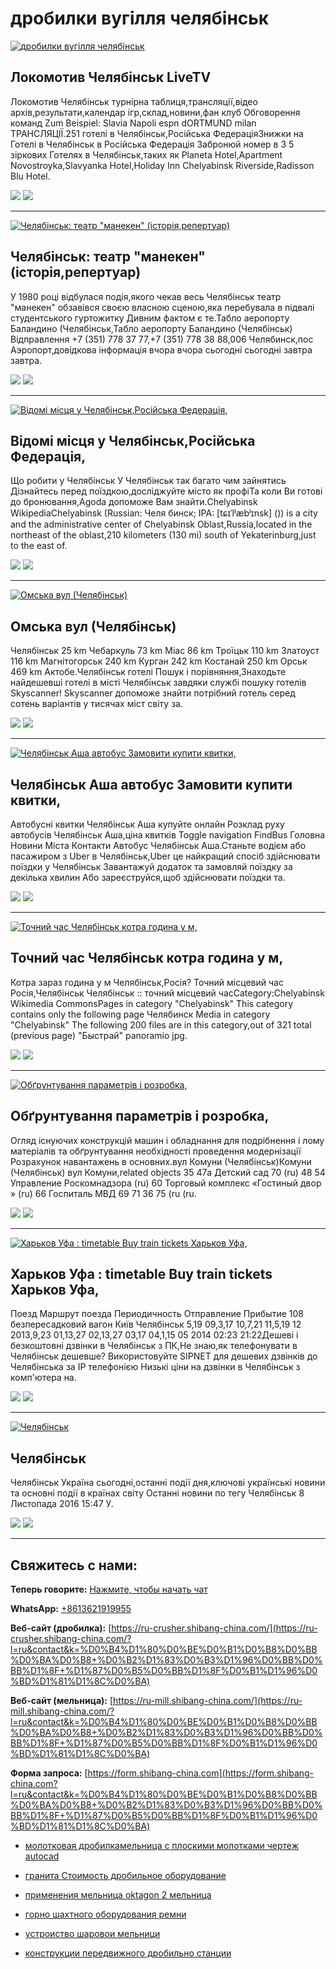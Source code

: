 # дробилки вугілля челябінськ

<a href="https://swt.shibang-china.com/?l=ru&img&k=%D0%B4%D1%80%D0%BE%D0%B1%D0%B8%D0%BB%D0%BA%D0%B8+%D0%B2%D1%83%D0%B3%D1%96%D0%BB%D0%BB%D1%8F+%D1%87%D0%B5%D0%BB%D1%8F%D0%B1%D1%96%D0%BD%D1%81%D1%8C%D0%BA" target="_blank">![дробилки вугілля челябінськ](http://static.shibang-china.com/all-800x300/144.jpg)</a>

## Локомотив Челябінськ LiveTV
Локомотив Челябінськ турнірна таблиця,трансляції,відео архів,результати,календар ігр,склад,новини,фан клуб Обговорення команд Zum Beispiel: Slavia Napoli espn dORTMUND milan ТРАНСЛЯЦІЇ.251 готелі в Челябінськ,Російська ФедераціяЗнижки на Готелі в Челябінськ в Російська Федерація Забронюй номер в 3 5 зіркових Готелях в Челябінськ,таких як Planeta Hotel,Apartment Novostroyka,Slavyanka Hotel,Holiday Inn Chelyabinsk Riverside,Radisson Blu Hotel.


<a href="https://whatsapp.shibangsoft.com/WhatsApp.php" target="_blank" title="WhatsApp">![](http://static.shibang-china.com/icon/whatsapp.png)</a> <a href="https://swt.shibang-china.com/?l=ru&icon&k=%D0%B4%D1%80%D0%BE%D0%B1%D0%B8%D0%BB%D0%BA%D0%B8+%D0%B2%D1%83%D0%B3%D1%96%D0%BB%D0%BB%D1%8F+%D1%87%D0%B5%D0%BB%D1%8F%D0%B1%D1%96%D0%BD%D1%81%D1%8C%D0%BA" target="_blank">![](http://static.shibang-china.com/icon/chat-ru.png)</a>

---

<a href="https://swt.shibang-china.com/?l=ru&img&k=%D0%B4%D1%80%D0%BE%D0%B1%D0%B8%D0%BB%D0%BA%D0%B8+%D0%B2%D1%83%D0%B3%D1%96%D0%BB%D0%BB%D1%8F+%D1%87%D0%B5%D0%BB%D1%8F%D0%B1%D1%96%D0%BD%D1%81%D1%8C%D0%BA" target="_blank">![Челябінськ: театр "манекен" (історія,репертуар)](http://static.shibang-china.com/all-800x300/132.jpg)</a>

## Челябінськ: театр "манекен" (історія,репертуар)
У 1980 році відбулася подія,якого чекав весь Челябінськ театр "манекен" обзавівся своєю власною сценою,яка перебувала в підвалі студентського гуртожитку Дивним фактом є те.Табло аеропорту Баландино (Челябінськ,Табло аеропорту Баландино (Челябінськ) Відправлення +7 (351) 778 37 77,+7 (351) 778 38 88,006 Челябинск,пос Аэропорт,довідкова інформація вчора вчора сьогодні сьогодні завтра завтра.


<a href="https://whatsapp.shibangsoft.com/WhatsApp.php" target="_blank" title="WhatsApp">![](http://static.shibang-china.com/icon/whatsapp.png)</a> <a href="https://swt.shibang-china.com/?l=ru&icon&k=%D0%B4%D1%80%D0%BE%D0%B1%D0%B8%D0%BB%D0%BA%D0%B8+%D0%B2%D1%83%D0%B3%D1%96%D0%BB%D0%BB%D1%8F+%D1%87%D0%B5%D0%BB%D1%8F%D0%B1%D1%96%D0%BD%D1%81%D1%8C%D0%BA" target="_blank">![](http://static.shibang-china.com/icon/chat-ru.png)</a>

---

<a href="https://swt.shibang-china.com/?l=ru&img&k=%D0%B4%D1%80%D0%BE%D0%B1%D0%B8%D0%BB%D0%BA%D0%B8+%D0%B2%D1%83%D0%B3%D1%96%D0%BB%D0%BB%D1%8F+%D1%87%D0%B5%D0%BB%D1%8F%D0%B1%D1%96%D0%BD%D1%81%D1%8C%D0%BA" target="_blank">![Відомі місця у Челябінськ,Російська Федерація,](http://static.shibang-china.com/all-800x300/739.jpg)</a>

## Відомі місця у Челябінськ,Російська Федерація,
Що робити у Челябінськ У Челябінськ так багато чим зайнятись Дізнайтесь перед поїздкою,досліджуйте місто як профіТа коли Ви готові до бронювання,Agoda допоможе Вам знайти.Chelyabinsk WikipediaChelyabinsk (Russian: Челя бинск; IPA: [tɕɪˈlʲæbʲɪnsk] ()) is a city and the administrative center of Chelyabinsk Oblast,Russia,located in the northeast of the oblast,210 kilometers (130 mi) south of Yekaterinburg,just to the east of.


<a href="https://whatsapp.shibangsoft.com/WhatsApp.php" target="_blank" title="WhatsApp">![](http://static.shibang-china.com/icon/whatsapp.png)</a> <a href="https://swt.shibang-china.com/?l=ru&icon&k=%D0%B4%D1%80%D0%BE%D0%B1%D0%B8%D0%BB%D0%BA%D0%B8+%D0%B2%D1%83%D0%B3%D1%96%D0%BB%D0%BB%D1%8F+%D1%87%D0%B5%D0%BB%D1%8F%D0%B1%D1%96%D0%BD%D1%81%D1%8C%D0%BA" target="_blank">![](http://static.shibang-china.com/icon/chat-ru.png)</a>

---

<a href="https://swt.shibang-china.com/?l=ru&img&k=%D0%B4%D1%80%D0%BE%D0%B1%D0%B8%D0%BB%D0%BA%D0%B8+%D0%B2%D1%83%D0%B3%D1%96%D0%BB%D0%BB%D1%8F+%D1%87%D0%B5%D0%BB%D1%8F%D0%B1%D1%96%D0%BD%D1%81%D1%8C%D0%BA" target="_blank">![Омська вул (Челябінськ)](http://static.shibang-china.com/all-800x300/326.jpg)</a>

## Омська вул (Челябінськ)
Челябінськ 25 km Чебаркуль 73 km Міас 86 km Троїцьк 110 km Златоуст 116 km Магнітогорськ 240 km Курган 242 km Костанай 250 km Орськ 469 km Актобе.Челябінськ готелі Пошук і порівняння,Знаходьте найдешевші готелі в місті Челябінськ завдяки службі пошуку готелів Skyscanner! Skyscanner допоможе знайти потрібний готель серед сотень варіантів у тисячах міст світу за.


<a href="https://whatsapp.shibangsoft.com/WhatsApp.php" target="_blank" title="WhatsApp">![](http://static.shibang-china.com/icon/whatsapp.png)</a> <a href="https://swt.shibang-china.com/?l=ru&icon&k=%D0%B4%D1%80%D0%BE%D0%B1%D0%B8%D0%BB%D0%BA%D0%B8+%D0%B2%D1%83%D0%B3%D1%96%D0%BB%D0%BB%D1%8F+%D1%87%D0%B5%D0%BB%D1%8F%D0%B1%D1%96%D0%BD%D1%81%D1%8C%D0%BA" target="_blank">![](http://static.shibang-china.com/icon/chat-ru.png)</a>

---

<a href="https://swt.shibang-china.com/?l=ru&img&k=%D0%B4%D1%80%D0%BE%D0%B1%D0%B8%D0%BB%D0%BA%D0%B8+%D0%B2%D1%83%D0%B3%D1%96%D0%BB%D0%BB%D1%8F+%D1%87%D0%B5%D0%BB%D1%8F%D0%B1%D1%96%D0%BD%D1%81%D1%8C%D0%BA" target="_blank">![Челябінськ Аша автобус Замовити купити квитки,](http://static.shibang-china.com/all-800x300/1390.jpg)</a>

## Челябінськ Аша автобус Замовити купити квитки,
Автобусні квитки Челябінськ Аша купуйте онлайн Розклад руху автобусів Челябінськ Аша,ціна квитків Toggle navigation FindBus Головна Новини Міста Контакти Автобус Челябінськ Аша.Станьте водієм або пасажиром з Uber в Челябінськ,Uber це найкращий спосіб здійснювати поїздки у Челябінськ Завантажуй додаток та замовляй поїздку за декілька хвилин Або зареєструйся,щоб здійснювати поїздки та.


<a href="https://whatsapp.shibangsoft.com/WhatsApp.php" target="_blank" title="WhatsApp">![](http://static.shibang-china.com/icon/whatsapp.png)</a> <a href="https://swt.shibang-china.com/?l=ru&icon&k=%D0%B4%D1%80%D0%BE%D0%B1%D0%B8%D0%BB%D0%BA%D0%B8+%D0%B2%D1%83%D0%B3%D1%96%D0%BB%D0%BB%D1%8F+%D1%87%D0%B5%D0%BB%D1%8F%D0%B1%D1%96%D0%BD%D1%81%D1%8C%D0%BA" target="_blank">![](http://static.shibang-china.com/icon/chat-ru.png)</a>

---

<a href="https://swt.shibang-china.com/?l=ru&img&k=%D0%B4%D1%80%D0%BE%D0%B1%D0%B8%D0%BB%D0%BA%D0%B8+%D0%B2%D1%83%D0%B3%D1%96%D0%BB%D0%BB%D1%8F+%D1%87%D0%B5%D0%BB%D1%8F%D0%B1%D1%96%D0%BD%D1%81%D1%8C%D0%BA" target="_blank">![Точний час Челябінськ котра година у м,](http://static.shibang-china.com/all-800x300/1147.jpg)</a>

## Точний час Челябінськ котра година у м,
Котра зараз година у м Челябінськ,Росія? Точний місцевий час Росія,Челябінськ Челябінськ :: точний місцевий часCategory:Chelyabinsk Wikimedia CommonsPages in category "Chelyabinsk" This category contains only the following page Челябинск Media in category "Chelyabinsk" The following 200 files are in this category,out of 321 total (previous page) "Быстрай" panoramio jpg.


<a href="https://whatsapp.shibangsoft.com/WhatsApp.php" target="_blank" title="WhatsApp">![](http://static.shibang-china.com/icon/whatsapp.png)</a> <a href="https://swt.shibang-china.com/?l=ru&icon&k=%D0%B4%D1%80%D0%BE%D0%B1%D0%B8%D0%BB%D0%BA%D0%B8+%D0%B2%D1%83%D0%B3%D1%96%D0%BB%D0%BB%D1%8F+%D1%87%D0%B5%D0%BB%D1%8F%D0%B1%D1%96%D0%BD%D1%81%D1%8C%D0%BA" target="_blank">![](http://static.shibang-china.com/icon/chat-ru.png)</a>

---

<a href="https://swt.shibang-china.com/?l=ru&img&k=%D0%B4%D1%80%D0%BE%D0%B1%D0%B8%D0%BB%D0%BA%D0%B8+%D0%B2%D1%83%D0%B3%D1%96%D0%BB%D0%BB%D1%8F+%D1%87%D0%B5%D0%BB%D1%8F%D0%B1%D1%96%D0%BD%D1%81%D1%8C%D0%BA" target="_blank">![Обґрунтування параметрів і розробка,](http://static.shibang-china.com/all-800x300/288.jpg)</a>

## Обґрунтування параметрів і розробка,
Огляд існуючих конструкцій машин і обладнання для подрібнення і лому матеріалів та обґрунтування необхідності проведення модернізації Розрахунок навантажень в основних.вул Комуни (Челябінськ)Комуни (Челябінськ) вул Комуни,related objects 35 47а Детский сад 70 (ru) 48 54 Управление Роскомнадзора (ru) 60 Торговый комплекс «Гостиный двор » (ru) 66 Госпиталь МВД 69 71 36 75 (ru (ru.


<a href="https://whatsapp.shibangsoft.com/WhatsApp.php" target="_blank" title="WhatsApp">![](http://static.shibang-china.com/icon/whatsapp.png)</a> <a href="https://swt.shibang-china.com/?l=ru&icon&k=%D0%B4%D1%80%D0%BE%D0%B1%D0%B8%D0%BB%D0%BA%D0%B8+%D0%B2%D1%83%D0%B3%D1%96%D0%BB%D0%BB%D1%8F+%D1%87%D0%B5%D0%BB%D1%8F%D0%B1%D1%96%D0%BD%D1%81%D1%8C%D0%BA" target="_blank">![](http://static.shibang-china.com/icon/chat-ru.png)</a>

---

<a href="https://swt.shibang-china.com/?l=ru&img&k=%D0%B4%D1%80%D0%BE%D0%B1%D0%B8%D0%BB%D0%BA%D0%B8+%D0%B2%D1%83%D0%B3%D1%96%D0%BB%D0%BB%D1%8F+%D1%87%D0%B5%D0%BB%D1%8F%D0%B1%D1%96%D0%BD%D1%81%D1%8C%D0%BA" target="_blank">![Харьков Уфа : timetable Buy train tickets Харьков Уфа,](http://static.shibang-china.com/all-800x300/434.jpg)</a>

## Харьков Уфа : timetable Buy train tickets Харьков Уфа,
Поезд Маршрут поезда Периодичность Отправление Прибытие 108 безпересадковий вагон Київ Челябінськ 5,19 09,3,17 10,7,21 11,5,19 12 2013,9,23 01,13,27 02,13,27 03,17 04,1,15 05 2014 02:23 21:22Дешеві і безкоштовні дзвінки в Челябінськ з ПК,Не знаю,як телефонувати в Челябінськ дешевше? Використовуйте SIPNET для дешевих дзвінків до Челябінська за IP телефонією Низькі ціни на дзвінки в Челябінськ з комп'ютера на.


<a href="https://whatsapp.shibangsoft.com/WhatsApp.php" target="_blank" title="WhatsApp">![](http://static.shibang-china.com/icon/whatsapp.png)</a> <a href="https://swt.shibang-china.com/?l=ru&icon&k=%D0%B4%D1%80%D0%BE%D0%B1%D0%B8%D0%BB%D0%BA%D0%B8+%D0%B2%D1%83%D0%B3%D1%96%D0%BB%D0%BB%D1%8F+%D1%87%D0%B5%D0%BB%D1%8F%D0%B1%D1%96%D0%BD%D1%81%D1%8C%D0%BA" target="_blank">![](http://static.shibang-china.com/icon/chat-ru.png)</a>

---

<a href="https://swt.shibang-china.com/?l=ru&img&k=%D0%B4%D1%80%D0%BE%D0%B1%D0%B8%D0%BB%D0%BA%D0%B8+%D0%B2%D1%83%D0%B3%D1%96%D0%BB%D0%BB%D1%8F+%D1%87%D0%B5%D0%BB%D1%8F%D0%B1%D1%96%D0%BD%D1%81%D1%8C%D0%BA" target="_blank">![Челябінськ](http://static.shibang-china.com/all-800x300/90.jpg)</a>

## Челябінськ
Челябінськ Україна сьогодні,останні події дня,ключові українські новини та основні події в країнах світу Останні новини по тегу Челябінськ 8 Листопада 2016 15:47 У.

<a href="https://whatsapp.shibangsoft.com/WhatsApp.php" target="_blank" title="WhatsApp">![](http://static.shibang-china.com/icon/whatsapp.png)</a> <a href="https://swt.shibang-china.com/?l=ru&icon&k=%D0%B4%D1%80%D0%BE%D0%B1%D0%B8%D0%BB%D0%BA%D0%B8+%D0%B2%D1%83%D0%B3%D1%96%D0%BB%D0%BB%D1%8F+%D1%87%D0%B5%D0%BB%D1%8F%D0%B1%D1%96%D0%BD%D1%81%D1%8C%D0%BA" target="_blank">![](http://static.shibang-china.com/icon/chat-ru.png)</a>

---
## Свяжитесь с нами:

**Теперь говорите:** [Нажмите, чтобы начать чат](https://swt.shibang-china.com?l=ru&contact&k=%D0%B4%D1%80%D0%BE%D0%B1%D0%B8%D0%BB%D0%BA%D0%B8+%D0%B2%D1%83%D0%B3%D1%96%D0%BB%D0%BB%D1%8F+%D1%87%D0%B5%D0%BB%D1%8F%D0%B1%D1%96%D0%BD%D1%81%D1%8C%D0%BA)

**WhatsApp:**  [+8613621919955](https://whatsapp.shibangsoft.com/WhatsApp.php)

**Веб-сайт (дробилка):** [https://ru-crusher.shibang-china.com/](https://ru-crusher.shibang-china.com/?l=ru&contact&k=%D0%B4%D1%80%D0%BE%D0%B1%D0%B8%D0%BB%D0%BA%D0%B8+%D0%B2%D1%83%D0%B3%D1%96%D0%BB%D0%BB%D1%8F+%D1%87%D0%B5%D0%BB%D1%8F%D0%B1%D1%96%D0%BD%D1%81%D1%8C%D0%BA)

**Веб-сайт (мельница):** [https://ru-mill.shibang-china.com/](https://ru-mill.shibang-china.com/?l=ru&contact&k=%D0%B4%D1%80%D0%BE%D0%B1%D0%B8%D0%BB%D0%BA%D0%B8+%D0%B2%D1%83%D0%B3%D1%96%D0%BB%D0%BB%D1%8F+%D1%87%D0%B5%D0%BB%D1%8F%D0%B1%D1%96%D0%BD%D1%81%D1%8C%D0%BA)

**Форма запроса:** [https://form.shibang-china.com](https://form.shibang-china.com?l=ru&contact&k=%D0%B4%D1%80%D0%BE%D0%B1%D0%B8%D0%BB%D0%BA%D0%B8+%D0%B2%D1%83%D0%B3%D1%96%D0%BB%D0%BB%D1%8F+%D1%87%D0%B5%D0%BB%D1%8F%D0%B1%D1%96%D0%BD%D1%81%D1%8C%D0%BA)

* [молотковая дробилкамельница с плоскими молотками чертеж autocad](../112/%D0%BC%D0%BE%D0%BB%D0%BE%D1%82%D0%BA%D0%BE%D0%B2%D0%B0%D1%8F%20%D0%B4%D1%80%D0%BE%D0%B1%D0%B8%D0%BB%D0%BA%D0%B0%D0%BC%D0%B5%D0%BB%D1%8C%D0%BD%D0%B8%D1%86%D0%B0%20%D1%81%20%D0%BF%D0%BB%D0%BE%D1%81%D0%BA%D0%B8%D0%BC%D0%B8%20%D0%BC%D0%BE%D0%BB%D0%BE%D1%82%D0%BA%D0%B0%D0%BC%D0%B8%20%D1%87%D0%B5%D1%80%D1%82%D0%B5%D0%B6%20autocad.md)

* [гранита Стоимость дробильное оборудование](../111/%D0%B3%D1%80%D0%B0%D0%BD%D0%B8%D1%82%D0%B0%20%D0%A1%D1%82%D0%BE%D0%B8%D0%BC%D0%BE%D1%81%D1%82%D1%8C%20%D0%B4%D1%80%D0%BE%D0%B1%D0%B8%D0%BB%D1%8C%D0%BD%D0%BE%D0%B5%20%D0%BE%D0%B1%D0%BE%D1%80%D1%83%D0%B4%D0%BE%D0%B2%D0%B0%D0%BD%D0%B8%D0%B5.md)

* [применения мельница oktagon 2 мельница](../113/%D0%BF%D1%80%D0%B8%D0%BC%D0%B5%D0%BD%D0%B5%D0%BD%D0%B8%D1%8F%20%D0%BC%D0%B5%D0%BB%D1%8C%D0%BD%D0%B8%D1%86%D0%B0%20oktagon%202%20%D0%BC%D0%B5%D0%BB%D1%8C%D0%BD%D0%B8%D1%86%D0%B0.md)

* [горно шахтного оборудования ремни](../109/%D0%B3%D0%BE%D1%80%D0%BD%D0%BE%20%D1%88%D0%B0%D1%85%D1%82%D0%BD%D0%BE%D0%B3%D0%BE%20%D0%BE%D0%B1%D0%BE%D1%80%D1%83%D0%B4%D0%BE%D0%B2%D0%B0%D0%BD%D0%B8%D1%8F%20%D1%80%D0%B5%D0%BC%D0%BD%D0%B8.md)

* [устроиство шаровои мельници](../112/%D1%83%D1%81%D1%82%D1%80%D0%BE%D0%B8%D1%81%D1%82%D0%B2%D0%BE%20%D1%88%D0%B0%D1%80%D0%BE%D0%B2%D0%BE%D0%B8%20%D0%BC%D0%B5%D0%BB%D1%8C%D0%BD%D0%B8%D1%86%D0%B8.md)

* [конструкции передвижного дробильно станции](../110/%D0%BA%D0%BE%D0%BD%D1%81%D1%82%D1%80%D1%83%D0%BA%D1%86%D0%B8%D0%B8%20%D0%BF%D0%B5%D1%80%D0%B5%D0%B4%D0%B2%D0%B8%D0%B6%D0%BD%D0%BE%D0%B3%D0%BE%20%D0%B4%D1%80%D0%BE%D0%B1%D0%B8%D0%BB%D1%8C%D0%BD%D0%BE%20%D1%81%D1%82%D0%B0%D0%BD%D1%86%D0%B8%D0%B8.md)